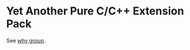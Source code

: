 # Yet Another Pure C/C++ Extension Pack

See [why group](https://github.com/junqi-lu/grouped-vscode-extension-packs/blob/main/README.md).
